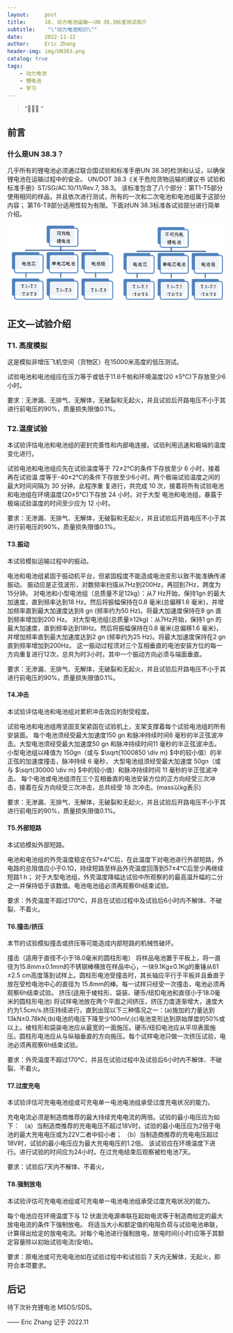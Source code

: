 ```yaml
---
layout:     post
title:      10. 动力电池运输——UN 38.3标准测试简介
subtitle:    "\"动力电池知识\""
date:       2022-11-12
author:     Eric Zhang
header-img: img/UN383.png
catalog: true
tags:
    - 动力电池
    - 锂电池
    - 学习
---
```


> “🙉🙉🙉 ”


## 前言

### 什么是UN 38.3？
几乎所有的锂电池必须通过联合国试验和标准手册UN 38.3的检测和认证，以确保锂电池在运输过程中的安全。
UN/DOT 38.3《关于危险货物运输的建议书 试验和标准手册》ST/SG/AC.10/11/Rev.7, 38.3。
该标准包含了八个部分：第T1-T5部分使用相同的样品，并且依次进行测试，所有的一次和二次电池和电池组属于这部分内容；
第T6-T8部分适用性较为有限。下面对UN 38.3标准各试验部分进行简单介绍。

![](/img/20201016161924.png)

## 正文—试验介绍
### T1. 高度模拟
这是模拟非增压飞机空间（货物区）在15000米高度的低压测试。

试验电池和电池组应在压力等于或低于11.6千帕和环境温度(20 ±5℃)下存放至少6小时。

要求：无渗漏、无排气、无解体，无破裂和无起火，并且试验后开路电压不小于其进行前电压的90%，质量损失限值0.1%。

### T2.温度试验 
本试验评估电池和电池组的密封完善性和内部电连接。试验利用迅速和极端的温度变化进行。

试验电池和电池组应先在试验温度等于 72±2℃的条件下存放至少 6 小时，接着再在试验温
度等于-40±2℃的条件下存放至少6小时。两个极端试验温度之间的最大时间间隔为 30 分钟。此程序重
复进行，共完成 10 次，接着将所有试验电池和电池组在环境温度(20±5℃)下存放 24 小时。对于大型
电池和电池组，暴露于极端试验温度的时间至少应为 12 小时。

要求：无渗漏、无排气、无解体，无破裂和无起火，并且试验后开路电压不小于其进行前电压的90%，质量损失限值0.1%。

#### T3.振动
本试验模拟运输过程中的振动。

电池和电池组紧固于振动机平台，但紧固程度不能造成电池变形以致不能准确传递振动。
振动应是正弦波形，对数频率扫描从7Hz到200Hz，再回到7Hz，跨度为15分钟。
对电池和小型电池组（总质量不足12kg）：从7 Hz开始，保持1gn 的最大加速度，直到频率达到18 Hz。然后将振幅保持在0.8 毫米(总偏移1.6 毫米)，并增加频率直到最大加速度达到8 gn (频率约为50 Hz)。将最大加速度保持在8 gn 直到频率增加到200 Hz。
对大型电池组(总质量≥12kg)：从7Hz开始，保持1 gn 的最大加速度，直到频率达到18Hz。然后将振幅保持在0.8 毫米(总偏移1.6 毫米)，并增加频率直到最大加速度达到2 gn (频率约为25 Hz)。将最大加速度保持在2 gn 直到频率增加到200Hz。
这一振动过程须对三个互相垂直的电池安装方位的每一方向重复进行12次，总共为时3小时。其中一个振动方向必须与端面垂直。

要求：无渗漏、无排气、无解体，无破裂和无起火，并且试验后开路电压不小于其进行前电压的90%，质量损失限值0.1%。

#### T4.冲击
本试验评估电池和电池组对累积冲击效应的耐受程度。

试验电池和电池组用坚固支架紧固在试验机上，支架支撑着每个试验电池组的所有安装面。
每个电池须经受最大加速度150 gn 和脉冲持续时间6 毫秒的半正弦波冲击。大型电池须经受最大加速度50 gn 和脉冲持续时间11 毫秒的半正弦波冲击。
小型电池组以峰值为 150gn（或与 $\sqrt{1000850 \div m} $中的较小值）的半正弦的加速度撞击，脉冲持续 6 毫秒，
大型电池组须经受最大加速度 50gn（或与 $\sqrt{30000 \div m} $中的较小值）和脉冲持续时间 11 毫秒的半正弦波冲击。
每个电池或电池组须在三个互相垂直的电池安装方位的正方向经受三次冲击，接着在反方向经受三次冲击，总共经受 18 次冲击。(mass以kg表示)

要求：无渗漏、无排气、无解体，无破裂和无起火，并且试验后开路电压不小于其进行前电压的90%，质量损失限值0.1%。

#### T5.外部短路
本试验模拟外部短路。

电池和电池组的外壳温度稳定在57±4℃后，在此温度下对电池进行外部短路，外电路的总阻值应小于0.1Ω，持续短路至样品外壳温度回落到57±4℃后至少再继续短路1 h；
对于大型电池组，外壳温度降幅达试验中所观察的的最高温升幅的二分之一并保持低于该数值。电池电池组必须再观察6h结束试验。

要求：外壳温度不超过170℃，并且在试验过程中及试验后6小时内不解体、不破裂、不着火。

#### T6.撞击/挤压
本节的试验模拟撞击或挤压等可能造成内部短路的机械性破坏。

撞击（适用于直径不小于18.0毫米的圆柱形电）
将样品电池置于平板上，将一直径为15.8mm±0.1mm的不锈钢棒横放在样品中心，一块9.1Kg±0.1Kg的重锤从61 ±2.5 cm高度落到试样上。圆柱形电池受撞击时，其长轴应平行于平板并且垂直于放在受检电池中心的直径为 15.8mm的棒。每一试样只经受一次撞击，电池必须再观察6h结束试验。
挤压(适用于棱柱形、袋装、硬币/纽扣电池和直径小于18.0毫米的圆柱形电池)
将试样电池放在两个平面之间挤压，挤压力度逐渐增大，速度大约为1.5cm/s.挤压持续进行，直到出现以下三种情况之一：(a)施加的力量达到13kN±0.78kN;(b)电池的电压下降至少100mV;(c)电池变形达到原始厚度的50%或以上。棱柱形和袋装电池应从最宽的一面施压。硬币/纽扣电池应从平坦表面施压。圆柱形电池应从与纵轴垂直的方向施压。每个试样电池只做一次挤压试验，电池必须再观察6h结束试验。

要求：外壳温度不超过170℃，并且在试验过程中及试验后6小时内不解体、不破裂、不着火。

#### T7.过度充电
本试验评估可充电电池组或可充电单一电池电池组承受过度充电状况的能力。

充电电流必须是制造商推荐的最大持续充电电流的两倍。试验的最小电压应为如下：
（a）当制造商推荐的充电电压不超过18V时，试验的最小电压应为2倍于电池的最大充电电压或为22V二者中较小者；
（b）当制造商推荐的充电电压超过18V时，试验的最小电压应为最大充电电压的1.2倍。
该试验应在环境温度下进行。进行试验的时间应为24小时。在过充电结束后观察被检电池7天。

要求：试验后7天内不解体、不着火。

#### T8.强制放电
本试验评估可充电电池组或可充电单一电池电池组承受过度充电状况的能力。

每个电池应在环境温度下与 12 伏直流电源串联在起始电流等于制造商给定的最大放电电流的条件下强制放电。
将适当大小和额定值的电阻负荷与试验电池串联，计算得出给定的放电电流。对每个电池进行强制放电，放电时间(小时)应等于其额定容量除以初始试验电流(安培)。

要求：原电池或可充电电池如在试验过程中和试验后 7 天内无解体，无起火，即符合本项要求。

## 后记

待下次补充锂电池 MSDS/SDS。

—— Eric Zhang 记于 2022.11

